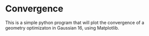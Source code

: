 # Convergence

This is a simple python program that will plot the convergence of a geometry optimizaton in Gaussian 16, using Matplotlib.
